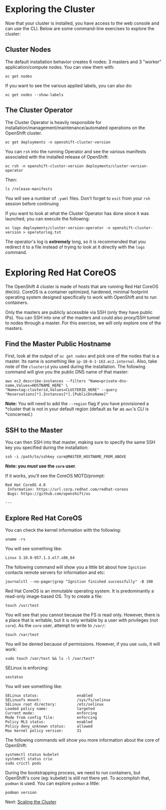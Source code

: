 # Exploring the Cluster

Now that your cluster is installed, you have access to the web console and
can use the CLI. Below are some command-line exercises to explore the
cluster:

## Cluster Nodes

The default installation behavior creates 6 nodes: 3 masters and 3 "worker"
application/compute nodes. You can view them with:

    oc get nodes

If you want to see the various applied labels, you can also do:

    oc get nodes --show-labels

## The Cluster Operator
The Cluster Operator is heavily responsible for
installation/management/maintenance/automated operations on the OpenShift
cluster. 

    oc get deployments -n openshift-cluster-version 

You can `rsh` into the running Operator and see the various manifests
associated with the installed release of OpenShift:

    oc rsh -n openshift-cluster-version deployments/cluster-version-operator 

Then:

    ls /release-manifests

You will see a number of `.yaml` files. Don't forget to `exit` from your
`rsh` session before continuing

If you want to look at what the Cluster Operator has done since it was
launched, you can execute the following:

    oc logs deployments/cluster-version-operator -n openshift-cluster-version > operatorlog.txt

The operator's log is **extremely** long, so it is recommended that you redirect it to a file instead of trying to look at it directly with the `logs` command.

# Exploring Red Hat CoreOS
The OpenShift 4 cluster is made of hosts that are running Red Hat CoreOS
(`RHCOS`). CoreOS is a container optimized, hardened, minimal footprint
operating system designed specifically to work with OpenShift and to run
containers.

Only the masters are publicly accessible via SSH (only they have public IPs).
You can SSH into one of the masters and could also proxy/SSH tunnel to nodes
through a master. For this exercise, we will only explore one of the masters.

## Find the Master Public Hostname
First, look at the output of `oc get nodes` and pick one of the nodes that is
a master. Its name is something like `ip-10-0-1-163.ec2.internal`. Also, take
note of the `clusterid` you used during the installation. The following
command will give you the public DNS name of that master:

    aws ec2 describe-instances --filters "Name=private-dns-name,Values=HOSTNAME_HERE" \
    "Name=tag:clusterid,Values=CLUSTERID_HERE" --query "Reservations[*].Instances[*].[PublicDnsName]"

**Note:** You will need to add the `--region` flag if you have provisioned a
*cluster that is not in your default region (default as far as `aws`'s CLI is
*concerned.)

## SSH to the Master
You can then SSH into that master, making sure to specify the same SSH key
you specified during the installation:

    ssh -i /path/to/sshkey core@MASTER_HOSTNAME_FROM_ABOVE

**Note: you *must* use the `core` user**.

If it works, you'll see the CoreOS MOTD/prompt:

    Red Hat CoreOS 4.0
     Information: https://url.corp.redhat.com/redhat-coreos
     Bugs: https://github.com/openshift/os
    
    ---

## Explore Red Hat CoreOS
You can check the kernel information with the following:

    uname -rs

You will see something like:

    Linux 3.10.0-957.1.3.el7.x86_64
    
The following command will show you a little bit about how `Ignition`
contacts remote servers for information and etc:

    journalctl --no-pager|grep "Ignition finished successfully" -B 100

Red Hat CoreOS is an immutable operating system. It is predominantly a
read-only image-based OS. Try to create a file:

    touch /usr/test

You will see that you cannot because the FS is read only. However, there is a
place that is writable, but it is only writable by a user with privileges
(not `core`). As the `core` user, attempt to write to `/var/`:

    touch /var/test

You will be denied because of permissions. However, if you use `sudo`, it
will work:

    sudo touch /var/test && ls -l /var/test*

SELinux is enforcing:

    sestatus

You will see something like:

    SELinux status:                 enabled
    SELinuxfs mount:                /sys/fs/selinux
    SELinux root directory:         /etc/selinux
    Loaded policy name:             targeted
    Current mode:                   enforcing
    Mode from config file:          enforcing
    Policy MLS status:              enabled
    Policy deny_unknown status:     allowed
    Max kernel policy version:      31

The following commands will show you more information about the core of
OpenShift:

    systemctl status kubelet
    systemctl status crio
    sudo crictl pods

During the bootstrapping process, we need to run containers, but OpenShift's
core (eg: kubelet) is still not there yet. To accomplish that, `podman` is
used. You can explore `podman` a little:

    podman version

Next: [Scaling the Cluster](04-scaling-cluster.md)
